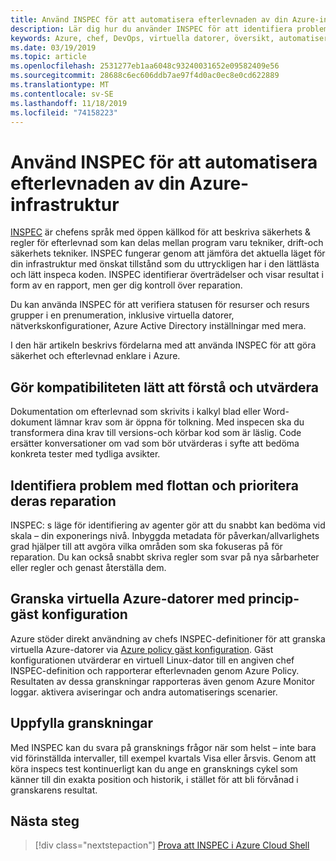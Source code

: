 ```yaml
---
title: Använd INSPEC för att automatisera efterlevnaden av din Azure-infrastruktur
description: Lär dig hur du använder INSPEC för att identifiera problem i dina Azure-distributioner
keywords: Azure, chef, DevOps, virtuella datorer, översikt, automatisera, INSPEC
ms.date: 03/19/2019
ms.topic: article
ms.openlocfilehash: 2531277eb1aa6048c93240031652e09582409e56
ms.sourcegitcommit: 28688c6ec606ddb7ae97f4d0ac0ec8e0cd622889
ms.translationtype: MT
ms.contentlocale: sv-SE
ms.lasthandoff: 11/18/2019
ms.locfileid: "74158223"
---
```

# <a name="use-inspec-for-compliance-automation-of-your-azure-infrastructure"></a>Använd INSPEC för att automatisera efterlevnaden av din Azure-infrastruktur

[INSPEC](https://www.chef.io/inspec/) är chefens språk med öppen källkod för att beskriva säkerhets & regler för efterlevnad som kan delas mellan program varu tekniker, drift-och säkerhets tekniker. INSPEC fungerar genom att jämföra det aktuella läget för din infrastruktur med önskat tillstånd som du uttryckligen har i den lättlästa och lätt inspeca koden. INSPEC identifierar överträdelser och visar resultat i form av en rapport, men ger dig kontroll över reparation.

Du kan använda INSPEC för att verifiera statusen för resurser och resurs grupper i en prenumeration, inklusive virtuella datorer, nätverkskonfigurationer, Azure Active Directory inställningar med mera.

I den här artikeln beskrivs fördelarna med att använda INSPEC för att göra säkerhet och efterlevnad enklare i Azure.

## <a name="make-compliance-easy-to-understand-and-assess"></a>Gör kompatibiliteten lätt att förstå och utvärdera

Dokumentation om efterlevnad som skrivits i kalkyl blad eller Word-dokument lämnar krav som är öppna för tolkning. Med inspecen ska du transformera dina krav till versions-och körbar kod som är läslig. Code ersätter konversationer om vad som bör utvärderas i syfte att bedöma konkreta tester med tydliga avsikter.

## <a name="detect-fleet-wide-issues-and-prioritize-their-remediation"></a>Identifiera problem med flottan och prioritera deras reparation

INSPEC: s läge för identifiering av agenter gör att du snabbt kan bedöma vid skala – din exponerings nivå. Inbyggda metadata för påverkan/allvarlighets grad hjälper till att avgöra vilka områden som ska fokuseras på för reparation. Du kan också snabbt skriva regler som svar på nya sårbarheter eller regler och genast återställa dem.

## <a name="audit-azure-virtual-machines-with-policy-guest-configuration"></a>Granska virtuella Azure-datorer med princip-gäst konfiguration

Azure stöder direkt användning av chefs INSPEC-definitioner för att granska virtuella Azure-datorer via [Azure policy gäst konfiguration](/azure/governance/policy/concepts/guest-configuration). Gäst konfigurationen utvärderar en virtuell Linux-dator till en angiven chef INSPEC-definition och rapporterar efterlevnaden genom Azure Policy. Resultaten av dessa granskningar rapporteras även genom Azure Monitor loggar. aktivera aviseringar och andra automatiserings scenarier.

## <a name="satisfy-audits"></a>Uppfylla granskningar

Med INSPEC kan du svara på gransknings frågor när som helst – inte bara vid förinställda intervaller, till exempel kvartals Visa eller årsvis. Genom att köra inspecs test kontinuerligt kan du ange en gransknings cykel som känner till din exakta position och historik, i stället för att bli förvånad i granskarens resultat.

## <a name="next-steps"></a>Nästa steg

> [!div class="nextstepaction"] 
> [Prova att INSPEC i Azure Cloud Shell](https://shell.azure.com)
